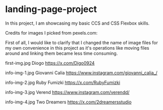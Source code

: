 # landing-page-project
In this project, I am showcasing my basic CCS and CSS Flexbox skills.

Credits for images I picked from pexels.com:

First of all, I would like to clarify that I changed the name of image files for my own convenience in this project as it's operations like moving files around and linking them became less time consuming.

first-img.jpg
Diogo
https://x.com/Digo0924

info-img-1.jpg
Giovanni Calia
https://www.instagram.com/giovanni_calia_/

info-img-2.jpg
Ruby Fumizki
https://x.com/RubyFumizki

info-img-3.jpg
Verend
https://www.instagram.com/verendd/

info-img-4.jpg
Two Dreamers
https://x.com/2dreamersstudio